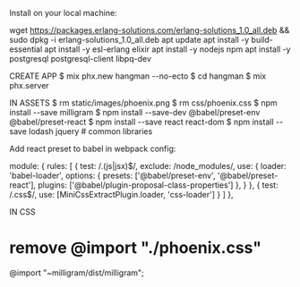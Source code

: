 Install on your local machine:

wget https://packages.erlang-solutions.com/erlang-solutions_1.0_all.deb && sudo dpkg -i erlang-solutions_1.0_all.deb
apt update
apt install -y build-essential
apt install -y esl-erlang elixir
apt install -y nodejs npm
apt install -y postgresql postgresql-client libpq-dev


CREATE APP
$ mix phx.new hangman --no-ecto
$ cd hangman
$ mix phx.server


IN ASSETS
$ rm static/images/phoenix.png
$ rm css/phoenix.css
$ npm install --save milligram
$ npm install --save-dev @babel/preset-env @babel/preset-react
$ npm install --save react react-dom
$ npm install --save lodash jquery # common libraries

Add react preset to babel in webpack config:

 module: {
    rules: [
      {
        test: /\.(js|jsx)$/,
        exclude: /node_modules/,
        use: {
          loader: 'babel-loader',
          options: {
            presets: ['@babel/preset-env', '@babel/preset-react'],
            plugins: ['@babel/plugin-proposal-class-properties']
          },
        }
      },
      {
        test: /\.css$/,
        use: [MiniCssExtractPlugin.loader, 'css-loader']
      }
    ]
  },




IN CSS
# remove @import "./phoenix.css"
@import "~milligram/dist/milligram";
